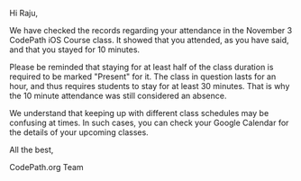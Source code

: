 Hi Raju,

We have checked the records regarding your attendance in the November 3 CodePath iOS Course class. It showed that you attended, as you have said, and that you stayed for 10 minutes.

Please be reminded that staying for at least half of the class duration is required to be marked "Present" for it. The class in question lasts for an hour, and thus requires students to stay for at least 30 minutes. That is why the 10 minute attendance was still considered an absence.

We understand that keeping up with different class schedules may be confusing at times. In such cases, you can check your Google Calendar for the details of your upcoming classes.

All the best,

CodePath.org Team
